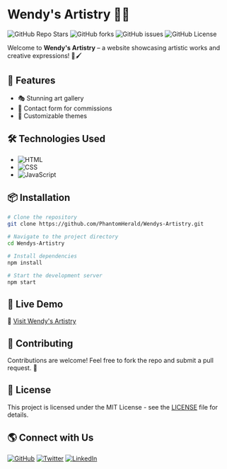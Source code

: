 
# Wendy's Artistry 🎨✨

![GitHub Repo Stars](https://img.shields.io/github/stars/PhantomHerald/Wendys-Artistry?style=social)
![GitHub forks](https://img.shields.io/github/forks/PhantomHerald/Wendys-Artistry?style=social)
![GitHub issues](https://img.shields.io/github/issues/PhantomHerald/Wendys-Artistry)
![GitHub License](https://img.shields.io/github/license/PhantomHerald/Wendys-Artistry)

Welcome to **Wendy's Artistry** – a website showcasing artistic works and creative expressions! 🎨🖌️

## 🚀 Features
- 🎭 Stunning art gallery
- 📩 Contact form for commissions
- 🎨 Customizable themes

## 🛠️ Technologies Used
- ![HTML](https://img.shields.io/badge/-HTML-orange?style=flat&logo=html5)
- ![CSS](https://img.shields.io/badge/-CSS-blue?style=flat&logo=css3)
- ![JavaScript](https://img.shields.io/badge/-JavaScript-yellow?style=flat&logo=javascript)


## 📦 Installation
```sh
# Clone the repository
git clone https://github.com/PhantomHerald/Wendys-Artistry.git

# Navigate to the project directory
cd Wendys-Artistry

# Install dependencies
npm install

# Start the development server
npm start
```

## 📌 Live Demo
🔗 [Visit Wendy's Artistry](https://PhantomHerald.github.io/Wendys-Artistry)

## 🤝 Contributing
Contributions are welcome! Feel free to fork the repo and submit a pull request. 🚀

## 📜 License
This project is licensed under the MIT License - see the [LICENSE](LICENSE) file for details.

## 🌎 Connect with Us
[![GitHub](https://img.shields.io/badge/-GitHub-181717?style=flat&logo=github)](https://github.com/PhantomHerald)
[![Twitter](https://img.shields.io/badge/-Twitter-1DA1F2?style=flat&logo=twitter)](https://twitter.com/yourhandle)
[![LinkedIn](https://img.shields.io/badge/-LinkedIn-0077B5?style=flat&logo=linkedin)](https://linkedin.com/in/yourhandle)
